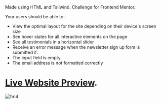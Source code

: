 Made using HTML and Tailwind. Challenge for Frontend Mentor.

Your users should be able to:

- View the optimal layout for the site depending on their device's screen size
- See hover states for all interactive elements on the page
- See all testimonials in a horizontal slider
- Receive an error message when the newsletter sign up form is submitted if:
- The input field is empty
- The email address is not formatted correctly

# [Live Website Preview](https://frontmentor4nikola93.netlify.app/).

![fm4](https://user-images.githubusercontent.com/95870159/206305302-59117ff0-70f6-4192-84b2-7c3e2ae3b613.png)
